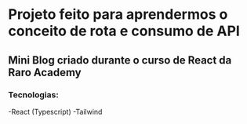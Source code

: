 # Projeto feito para aprendermos o conceito de rota e consumo de API
## Mini Blog criado durante o curso de React da Raro Academy

### Tecnologias:
-React (Typescript)
-Tailwind

